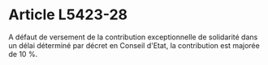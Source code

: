 # Article L5423-28

A défaut de versement de la contribution exceptionnelle de solidarité dans un délai déterminé par décret en Conseil d'Etat, la contribution est majorée de 10 %.